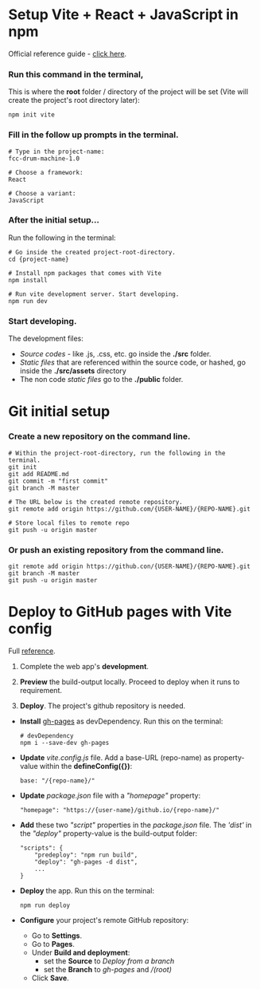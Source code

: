 # Setup Vite + React + JavaScript in npm

 Official reference guide - [click here](https://v3.vitejs.dev/guide/).

### Run this command in the terminal,
 This is where the **root** folder / directory of the project will be set (Vite will create the project's root directory later):

	npm init vite

### Fill in the follow up prompts in the terminal.

	# Type in the project-name:
	fcc-drum-machine-1.0

	# Choose a framework:
	React

	# Choose a variant:
	JavaScript

### After the initial setup...

 Run the following in the terminal:

	# Go inside the created project-root-directory.
	cd {project-name}

	# Install npm packages that comes with Vite
	npm install

	# Run vite development server. Start developing.
	npm run dev

### Start developing.

 The development files:
 - *Source codes* - like .js, .css, etc. go inside the **./src** folder.
 - *Static files* that are referenced within the source code, or hashed, go inside the **./src/assets** directory
 - The non code *static files* go to the **./public** folder.


# Git initial setup

 ### Create a new repository on the command line.

	# Within the project-root-directory, run the following in the terminal.
	git init
	git add README.md
	git commit -m "first commit"
	git branch -M master

	# The URL below is the created remote repository.
	git remote add origin https://github.com/{USER-NAME}/{REPO-NAME}.git

	# Store local files to remote repo
	git push -u origin master


 ### Or push an existing repository from the command line.

	git remote add origin https://github.con/{USER-NAME}/{REPO-NAME}.git
	git branch -M master
	git push -u origin master



# Deploy to GitHub pages with Vite config
Full [reference](https://medium.com/@aishwaryaparab1/deploying-vite-deploying-vite-app-to-github-pages-166fff40ffd3).

1. Complete the web app's **development**.

1. **Preview** the build-output locally. Proceed to deploy when it runs to requirement.

1. **Deploy**. The project's github repository is needed.

- **Install** [gh-pages](https://www.npmjs.com/package/gh-pages) as devDependency. Run this on the terminal:
	```
	# devDependency
	npm i --save-dev gh-pages
	```

- **Update** *vite.config.js* file.  Add a base-URL (repo-name) as property-value within the **defineConfig({})**:
	```
	base: "/{repo-name}/"
	```

- **Update** *package.json* file with a *"homepage"* property:
	```
	"homepage": "https://{user-name}/github.io/{repo-name}/"
	```

- **Add** these two *"script"* properties in the *package.json* file. The *'dist'* in the *"deploy"* property-value is the build-output folder:
	```
	"scripts": {
		"predeploy": "npm run build",
		"deploy": "gh-pages -d dist",
		...
	}
	```

- **Deploy** the app. Run this on the terminal:
	```
	npm run deploy
	```

- **Configure** your project's remote GitHub repository: 
	- Go to **Settings**.
	- Go to **Pages**.
	- Under **Build and deployment**:
		- set the **Source** to *Deploy from a branch*
		- set the **Branch** to *gh-pages* and */(root)*
	- Click **Save**.
